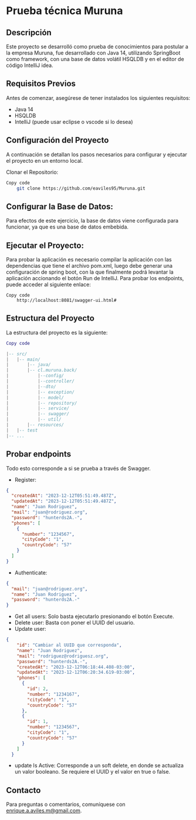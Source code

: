 # Prueba técnica Muruna

## Descripción
Este proyecto se desarrolló como prueba de conocimientos para postular a la empresa Muruna, fue desarrollado con Java 14, utilizando SpringBoot como framework, con una base de datos volátil HSQLDB y en el editor de código IntelliJ idea.

## Requisitos Previos
Antes de comenzar, asegúrese de tener instalados los siguientes requisitos:
* Java 14
* HSQLDB
* IntelliJ (puede usar eclipse o vscode si lo desea)

## Configuración del Proyecto
A continuación se detallan los pasos necesarios para configurar y ejecutar el proyecto en un entorno local.

Clonar el Repositorio:

```bash
Copy code
    git clone https://github.com/eaviles95/Muruna.git
```
## Configurar la Base de Datos:
Para efectos de este ejercicio, la base de datos viene configurada para funcionar, ya que es una base de datos embebida.

## Ejecutar el Proyecto:
Para probar la aplicación es necesario compilar la aplicación con las dependencias que tiene el archivo pom.xml, luego 
debe generar una configuración de spring boot, con la que finalmente podrá levantar la aplicación accionando el botón Run de IntelliJ.
Para probar los endpoints, puede acceder al siguiente enlace:

```swagger
Copy code
    http://localhost:8081/swagger-ui.html#
```

## Estructura del Proyecto
La estructura del proyecto es la siguiente:

```lua
Copy code

|-- src/
|   |-- main/
|       |-- java/
|       |-- cl.muruna.back/
|           |--config/
|           |--controller/
|           |--dto/
|           |-- exception/
|           |-- model/
|           |-- repository/
|           |-- service/
|           |-- swagger/
|           |-- util/
|       |-- resources/
|   |-- test
|-- ...
```
## Probar endpoints
Todo esto corresponde a si se prueba a través de Swagger.
* Register:
```Json
{
  "createdAt": "2023-12-12T05:51:49.487Z",
  "updatedAt": "2023-12-12T05:51:49.487Z",
  "name": "Juan Rodriguez",
  "mail": "juan@rodriguez.org",
  "password": "hunterds2A.-",
  "phones": [
    {
      "number": "1234567",
      "cityCode": "1",
      "countryCode": "57"
    }
  ]
}
```

* Authenticate:
```Json
{
  "mail": "juan@rodriguez.org",
  "name": "Juan Rodriguez",
  "password": "hunterds2A.-"
}
```
* Get all users:
Solo basta ejecutarlo presionando el botón Execute.
* Delete user:
Basta con poner el UUID del usuario.
* Update user:
```Json
{
    "id": "Cambiar al UUID que corresponda",
    "name": "Juan Rodriguez",
    "mail": "rodriguez@rodriguesz.org",
    "password": "hunterds2A.-",
    "createdAt": "2023-12-12T06:18:44.408-03:00",
    "updatedAt": "2023-12-12T06:20:34.619-03:00",
    "phones": [
      {
        "id": 2,
        "number": "1234167",
        "cityCode": "1",
        "countryCode": "57"
      },
      {
        "id": 1,
        "number": "1234567",
        "cityCode": "1",
        "countryCode": "57"
      }
    ]
  }

```
* update Is Active:
  Corresponde a un soft delete, en donde se actualiza un valor booleano. Se requiere el UUID y el valor en true o false.

## Contacto
Para preguntas o comentarios, comuníquese con enrique.a.aviles.m@gmail.com.
